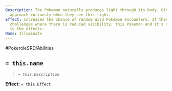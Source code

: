 ```yaml
---
Description: The Pokemon naturally produces light through its body. Other Pokemon
  approach curiously when they see this light.
Effect: Increases the chance of random Wild Pokemon encounters. If there were enviromental
  challenges where there is reduced visibility, this Pokemon and it's allies are immune
  to the effects.
Name: Illuminate
---
```


#PokeroleSRD/Abilities

## `= this.name`

> *`= this.Description`*

**Effect:** `= this.Effect`